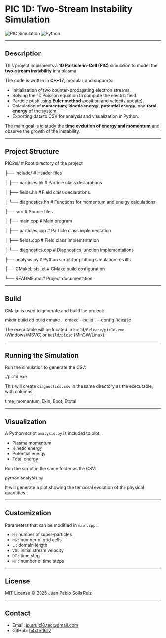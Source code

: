 # PIC 1D: Two-Stream Instability Simulation

![PIC Simulation](https://img.shields.io/badge/Language-C++17-blue) ![Python](https://img.shields.io/badge/Visualization-Python-green)

---

## Description

This project implements a **1D Particle-in-Cell (PIC)** simulation to model the **two-stream instability** in a plasma.

The code is written in **C++17**, modular, and supports:

- Initialization of two counter-propagating electron streams.  
- Solving the 1D Poisson equation to compute the electric field.  
- Particle push using **Euler method** (position and velocity update).  
- Calculation of **momentum**, **kinetic energy**, **potential energy**, and **total energy** of the system.  
- Exporting data to CSV for analysis and visualization in Python.

The main goal is to study the **time evolution of energy and momentum** and observe the growth of the instability.

---

## Project Structure

PIC2si/                  # Root directory of the project

├── include/              # Header files

│   ├── particles.hh      # Particle class declarations

│   ├── fields.hh         # Field class declarations

│   └── diagnostics.hh    # Functions for momentum and energy calculations

├── src/                  # Source files

│   ├── main.cpp          # Main program

│   ├── particles.cpp     # Particle class implementation

│   ├── fields.cpp        # Field class implementation

│   └── diagnostics.cpp   # Diagnostics function implementations

├── analysis.py           # Python script for plotting simulation results

├── CMakeLists.txt        # CMake build configuration

└── README.md             # Project documentation

---

## Build

CMake is used to generate and build the project:

mkdir build
cd build
cmake ..
cmake --build . --config Release


The executable will be located in `build/Release/pic1d.exe` (Windows/MSVC) or `build/pic1d` (MinGW/Linux).  

---

## Running the Simulation

Run the simulation to generate the CSV:

./pic1d.exe


This will create `diagnostics.csv` in the same directory as the executable, with columns:

time, momentum, Ekin, Epot, Etotal


---

## Visualization

A Python script `analysis.py` is included to plot:

- Plasma momentum
- Kinetic energy
- Potential energy
- Total energy

Run the script in the same folder as the CSV:

python analysis.py


It will generate a plot showing the temporal evolution of the physical quantities.

---

## Customization

Parameters that can be modified in `main.cpp`:

- `N` : number of super-particles  
- `NG` : number of grid cells  
- `L` : domain length  
- `V0` : initial stream velocity  
- `DT` : time step  
- `NT` : number of time steps  

---

## License

MIT License © 2025 Juan Pablo Solís Ruiz

---

## Contact

- Email: jp.sruiz18.tec@gmail.com  
- GitHub: [h4xter1612](https://github.com/h4xter1612)

